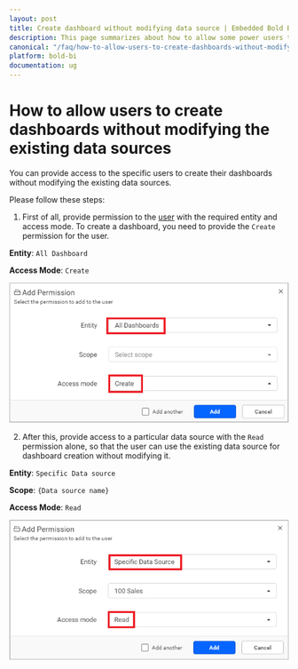 ```yaml
---
layout: post
title: Create dashboard without modifying data source | Embedded Bold BI
description: This page summarizes about how to allow some power users to create dashboards without modifying the existing data source in Embedded Bold BI Web designer.
canonical: "/faq/how-to-allow-users-to-create-dashboards-without-modifying-the-existing-data-sources/"
platform: bold-bi
documentation: ug
---
```


# How to allow users to create dashboards without modifying the existing data sources

You can provide access to the specific users to create their dashboards without modifying the existing data sources.

Please follow these steps:

1. First of all, provide permission to the [user](/managing-resources/manage-permissions/#manage-permissions---users) with the required entity and access mode. To create a dashboard, you need to provide the `Create` permission for the user.

**Entity**: `All Dashboard`

**Access Mode**: `Create`

![Create All Dashboards Access](/static/assets/faq/images/create-all-dashboards.png#width=400px;height=200px)

2. After this, provide access to a particular data source with the `Read` permission alone, so that the user can use the existing data source for dashboard creation without modifying it.

**Entity**: `Specific Data source`

**Scope**: `{Data source name}` 

**Access Mode**: `Read`

![Provide Read Permission to User](/static/assets/faq/images/provide-read-permission-to-ds.png#width=400px;height=200px)